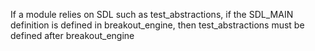 

If a module relies on SDL such as test_abstractions, if the SDL_MAIN definition is defined in breakout_engine, then test_abstractions must be defined after breakout_engine